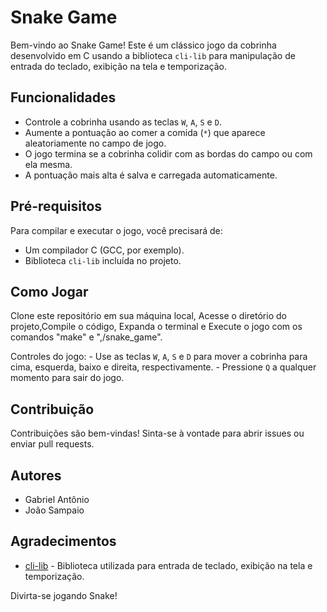 # Snake Game

Bem-vindo ao Snake Game! Este é um clássico jogo da cobrinha desenvolvido em C usando a biblioteca `cli-lib` para manipulação de entrada do teclado, exibição na tela e temporização.

## Funcionalidades

- Controle a cobrinha usando as teclas `W`, `A`, `S` e `D`.
- Aumente a pontuação ao comer a comida (`*`) que aparece aleatoriamente no campo de jogo.
- O jogo termina se a cobrinha colidir com as bordas do campo ou com ela mesma.
- A pontuação mais alta é salva e carregada automaticamente.

## Pré-requisitos

Para compilar e executar o jogo, você precisará de:

- Um compilador C (GCC, por exemplo).
- Biblioteca `cli-lib` incluída no projeto.

## Como Jogar

Clone este repositório em sua máquina local, Acesse o diretório do projeto,Compile o código, Expanda o terminal e Execute o jogo com os comandos "make" e ",/snake_game".

Controles do jogo:
    - Use as teclas `W`, `A`, `S` e `D` para mover a cobrinha para cima, esquerda, baixo e direita, respectivamente.
    - Pressione `Q` a qualquer momento para sair do jogo.

## Contribuição

Contribuições são bem-vindas! Sinta-se à vontade para abrir issues ou enviar pull requests.

## Autores

- Gabriel Antônio
- João Sampaio

## Agradecimentos

- [cli-lib](https://github.com/tgfb/cli-lib.git) - Biblioteca utilizada para entrada de teclado, exibição na tela e temporização.

Divirta-se jogando Snake!
